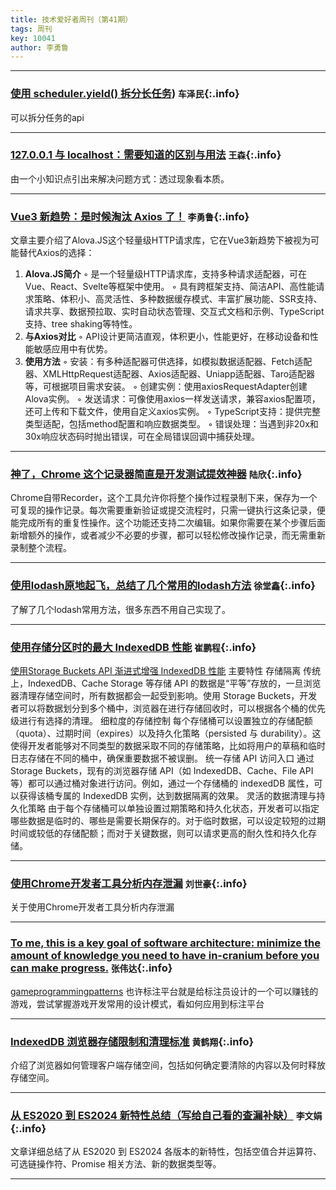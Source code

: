```yaml
---
title: 技术爱好者周刊（第41期）
tags: 周刊
key: 10041
author: 李勇鲁
---
```

---

### [使用 scheduler.yield() 拆分长任务](https://developer.chrome.com/blog/use-scheduler-yield?hl=zh_cn)) `车泽民`{:.info}

可以拆分任务的api

---
### [127.0.0.1 与 localhost：需要知道的区别与用法](https://juejin.cn/post/7464965018519912475) `王森`{:.info}

由一个小知识点引出来解决问题方式：透过现象看本质。


---
### [Vue3 新趋势：是时候淘汰 Axios 了！](https://mp.weixin.qq.com/s/kLLmFY19yS9akM-ZQ_EfNw) `李勇鲁`{:.info}

文章主要介绍了Alova.JS这个轻量级HTTP请求库，它在Vue3新趋势下被视为可能替代Axios的选择：
1. **Alova.JS简介**
    ◦ 是一个轻量级HTTP请求库，支持多种请求适配器，可在Vue、React、Svelte等框架中使用。
    ◦ 具有跨框架支持、简洁API、高性能请求策略、体积小、高灵活性、多种数据缓存模式、丰富扩展功能、SSR支持、请求共享、数据预拉取、实时自动状态管理、交互式文档和示例、TypeScript支持、tree shaking等特性。
2. **与Axios对比**
    ◦ API设计更简洁直观，体积更小，性能更好，在移动设备和性能敏感应用中有优势。
3. **使用方法**
    ◦ 安装：有多种适配器可供选择，如模拟数据适配器、Fetch适配器、XMLHttpRequest适配器、Axios适配器、Uniapp适配器、Taro适配器等，可根据项目需求安装。
    ◦ 创建实例：使用axiosRequestAdapter创建Alova实例。
    ◦ 发送请求：可像使用axios一样发送请求，兼容axios配置项，还可上传和下载文件，使用自定义axios实例。
    ◦ TypeScript支持：提供完整类型适配，包括method配置和响应数据类型。
    ◦ 错误处理：当遇到非20x和30x响应状态码时抛出错误，可在全局错误回调中捕获处理。

---
### [神了，Chrome 这个记录器简直是开发测试提效神器](https://juejin.cn/post/7447456628284244005) `陆欣`{:.info}

Chrome自带Recorder，这个工具允许你将整个操作过程录制下来，保存为一个可复现的操作记录。每次需要重新验证或提交流程时，只需一键执行这条记录，便能完成所有的重复性操作。这个功能还支持二次编辑。如果你需要在某个步骤后面新增额外的操作，或者减少不必要的步骤，都可以轻松修改操作记录，而无需重新录制整个流程。

---
### [使用lodash原地起飞，总结了几个常用的lodash方法](https://blog.csdn.net/weixin_43288600/article/details/135570114) `徐堂鑫`{:.info}

了解了几个lodash常用方法，很多东西不用自己实现了。

---
### [使用存储分区时的最大 IndexedDB 性能](https://developer.chrome.com/blog/maximum-idb-performance-with-storage-buckets?hl=zh-cn) `崔鹏程`{:.info}

[使用Storage Buckets API 渐进式增强 IndexedDB 性能](https://github.com/WICG/storage-buckets/blob/gh-pages/explainer.md)
主要特性
 存储隔离
 传统上，IndexedDB、Cache Storage 等存储 API 的数据是“平等”存放的，一旦浏览器清理存储空间时，所有数据都会一起受到影响。使用 Storage Buckets，开发者可以将数据划分到多个桶中，浏览器在进行存储回收时，可以根据各个桶的优先级进行有选择的清理。
细粒度的存储控制
 每个存储桶可以设置独立的存储配额（quota）、过期时间（expires）以及持久化策略（persisted 与 durability）。这使得开发者能够对不同类型的数据采取不同的存储策略，比如将用户的草稿和临时日志存储在不同的桶中，确保重要数据不被误删。
 统一存储 API 访问入口
 通过 Storage Buckets，现有的浏览器存储 API（如 IndexedDB、Cache、File API 等）都可以通过桶对象进行访问。例如，通过一个存储桶的 indexedDB 属性，可以获得该桶专属的 IndexedDB 实例，达到数据隔离的效果。
灵活的数据清理与持久化策略
 由于每个存储桶可以单独设置过期策略和持久化状态，开发者可以指定哪些数据是临时的、哪些是需要长期保存的。对于临时数据，可以设定较短的过期时间或较低的存储配额；而对于关键数据，则可以请求更高的耐久性和持久化存储。

---
### [使用Chrome开发者工具分析内存泄漏](https://blog.gmem.cc/detect-memleaks-with-devtools) `刘世豪`{:.info}

关于使用Chrome开发者工具分析内存泄漏

---
### [To me, this is a key goal of software architecture: minimize the amount of knowledge you need to have in-cranium before you can make progress.](https://gameprogrammingpatterns.com/architecture-performance-and-games.html) `张伟达`{:.info}

[gameprogrammingpatterns](https://gameprogrammingpatterns.com/contents.html)
也许标注平台就是给标注员设计的一个可以赚钱的游戏，尝试掌握游戏开发常用的设计模式，看如何应用到标注平台

---
### [IndexedDB 浏览器存储限制和清理标准](https://developer.mozilla.org/zh-CN/docs/Web/API/Storage_API/Storage_quotas_and_eviction_criteria) `黄鹤翔`{:.info}

介绍了浏览器如何管理客户端存储空间，包括如何确定要清除的内容以及何时释放存储空间。

---

### [从 ES2020 到 ES2024 新特性总结（写给自己看的查漏补缺）](https://juejin.cn/post/7455206271337250842) `李文娟`{:.info}

文章详细总结了从 ES2020 到 ES2024 各版本的新特性，包括空值合并运算符、可选链操作符、Promise 相关方法、新的数据类型等。

---
